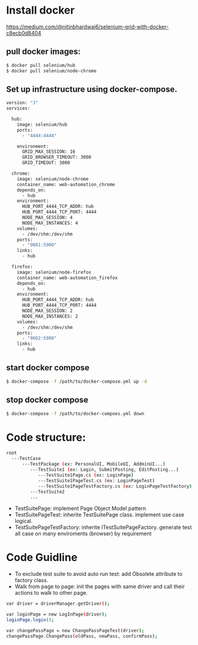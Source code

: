 # Install docker
 https://medium.com/@nitinbhardwaj6/selenium-grid-with-docker-c8ecb0d8404

## pull docker images:

```sh
$ docker pull selenium/hub
$ docker pull selenium/node-chrome
```

## Set up infrastructure using docker-compose.

```sh
version: "3"
services:

  hub:
    image: selenium/hub
    ports:
      - "4444:4444"

    environment:
      GRID_MAX_SESSION: 16
      GRID_BROWSER_TIMEOUT: 3000
      GRID_TIMEOUT: 3000

  chrome:
    image: selenium/node-chrome
    container_name: web-automation_chrome
    depends_on:
      - hub
    environment:
      HUB_PORT_4444_TCP_ADDR: hub
      HUB_PORT_4444_TCP_PORT: 4444
      NODE_MAX_SESSION: 4
      NODE_MAX_INSTANCES: 4
    volumes:
      - /dev/shm:/dev/shm
    ports:
      - "9001:5900"
    links:
      - hub

  firefox:
    image: selenium/node-firefox
    container_name: web-automation_firefox
    depends_on:
      - hub
    environment:
      HUB_PORT_4444_TCP_ADDR: hub
      HUB_PORT_4444_TCP_PORT: 4444
      NODE_MAX_SESSION: 2
      NODE_MAX_INSTANCES: 2
    volumes:
      - /dev/shm:/dev/shm
    ports:
      - "9002:5900"
    links:
      - hub
```

## start docker compose
```sh
$ docker-compose -f /path/to/docker-compose.yml up -d
 ```
 
 ## stop docker compose
 ```sh
 $ docker-compose -f /path/to/docker-compoes.yml down
 ```
 
# Code structure:
```sh
root
  ---TestCase
      ---TestPackage (ex: PersonalUI, MobileUI, AddminUI...)
         ---TestSuite1 (ex: Login, SubmitPosting, EditPosting...)
            ---TestSuite1Page.cs (ex: LoginPage)
            ---TestSuite1PageTest.cs (ex: LoginPageTest)
            ---TestSuite1PageTestFactory.cs (ex: LoginPageTestFactory)
         ---TestSuite2
         ...
```

- TestSuitePage: implement Page Object Model pattern
- TestSuitePageTest: inherite TestSuitePage class. implement use case logical.
- TestSuitePageTestFactory: inherite ITestSuitePageFactory. generate test all case on many enviroments (browser) by requirement

# Code Guidline

- To exclude test suite to avoid auto run test: add Obsolete attribute to factory class.
- Walk from page to page: init the pages with same driver and call their actions to walk to other page.
```sh
var driver = driverManager.getDriver();

var loginPage = new LogInPage(driver);
loginPage.login();

var changePassPage = new ChangePassPageTest(driver);
changePassPage.ChangePass(oldPass, newPass, confirmPass);

```
 
